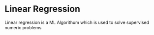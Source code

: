 # Linear Regression

Linear regression is a ML Algorithum which is used to solve supervised numeric problems&#x20;

